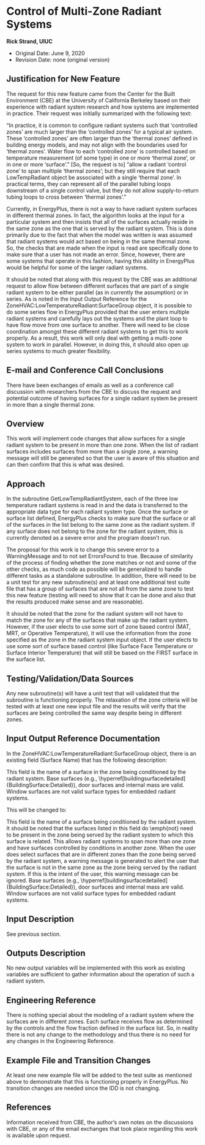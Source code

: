Control of Multi-Zone Radiant Systems
================

**Rick Strand, UIUC**

 - Original Date: June 9, 2020
 - Revision Date: none (original version)
 

## Justification for New Feature ##

The request for this new feature came from the Center for the Built Environment (CBE) at the University of California Berkeley based on their experience with radiant system research and how systems are implemented in practice.  Their request was initially summarized with the following text:

“In practice, it is common to configure radiant systems such that ‘controlled zones’ are much larger than the ‘controlled zones’ for a typical air system. These ‘controlled zones’ are often larger than the ‘thermal zones’ defined in building energy models, and may not align with the boundaries used for ‘thermal zones’.  Water flow to each ‘controlled zone’ is controlled based on temperature measurement (of some type) in one or more ‘thermal zone’, or in one or more ‘surface’.”
[So, the request is to] “allow a radiant ‘control zone’ to span multiple ‘thermal zones’; but they still require that each LowTempRadiant object be associated with a single ‘thermal zone’.  In practical terms, they can represent all of the parallel tubing loops downstream of a single control valve, but they do not allow supply-to-return tubing loops to cross between ‘thermal zones’.”

Currently, in EnergyPlus, there is not a way to have radiant system surfaces in different thermal zones.  In fact, the algorithm looks at the input for a particular system and then insists that all of the surfaces actually reside in the same zone as the one that is served by the radiant system.  This is done primarily due to the fact that when the model was written is was assumed that radiant systems would act based on being in the same thermal zone.  So, the checks that are made when the input is read are specifically done to make sure that a user has not made an error.  Since, however, there are some systems that operate in this fashion, having this ability in EnergyPlus would be helpful for some of the larger radiant systems.

It should be noted that along with this request by the CBE was an additional request to allow flow between different surfaces that are part of a single radiant system to be either parallel (as in currently the assumption) or in series.  As is noted in the Input Output Reference for the ZoneHVAC:LowTemperatureRadiant:SurfaceGroup object, it is possible to do some series flow in EnergyPlus provided that the user enters multiple radiant systems and carefully lays out the systems and the plant loop to have flow move from one surface to another.  There will need to be close coordination amongst these different radiant systems to get this to work properly.  As a result, this work will only deal with getting a multi-zone system to work in parallel.  However, in doing this, it should also open up series systems to much greater flexibility.

## E-mail and  Conference Call Conclusions ##

There have been exchanges of emails as well as a conference call discussion with researchers from the CBE to discuss the request and potential outcome of having surfaces for a single radiant system be present in more than a single thermal zone.

## Overview ##

This work will implement code changes that allow surfaces for a single radiant system to be present in more than one zone.  When the list of radiant surfaces includes surfaces from more than a single zone, a warning message will still be generated so that the user is aware of this situation and can then confirm that this is what was desired.

## Approach ##

In the subroutine GetLowTempRadiantSystem, each of the three low temperature radiant systems is read in and the data is transferred to the appropriate data type for each radiant system type.  Once the surface or surface list defined, EnergyPlus checks to make sure that the surface or all of the surfaces in the list belong to the same zone as the radiant system.  If any surface does not belong to the zone for the radiant system, this is currently denoted as a severe error and the program doesn’t run.

The proposal for this work is to change this severe error to a WarningMessage and to not set ErrorsFound to true.  Because of similarity of the process of finding whether the zone matches or not and some of the other checks, as much code as possible will be generalized to handle different tasks as a standalone subroutine.  In addition, there will need to be a unit test for any new subroutine(s) and at least one additional test suite file that has a group of surfaces that are not all from the same zone to test this new feature (testing will need to show that it can be done and also that the results produced make sense and are reasonable).

It should be noted that the zone for the radiant system will not have to match the zone for any of the surfaces that make up the radiant system.  However, if the user elects to use some sort of zone based control (MAT, MRT, or Operative Temperature), it will use the information from the zone specified as the zone in the radiant system input object.  If the user elects to use some sort of surface based control (like Surface Face Temperature or Surface Interior Temperature) that will still be based on the FIRST surface in the surface list.

## Testing/Validation/Data Sources ##

Any new subroutine(s) will have a unit test that will validated that the subroutine is functioning properly.  The relaxation of the zone criteria will be tested with at least one new input file and the results will verify that the surfaces are being controlled the same way despite being in different zones.

## Input Output Reference Documentation ##

In the ZoneHVAC:LowTemperatureRadiant:SurfaceGroup object, there is an existing field (Surface <x> Name) that has the following description:

This field is the name of a surface in the zone being conditioned by the radiant system. Base surfaces (e.g., \hyperref[buildingsurfacedetailed]{BuildingSurface:Detailed}), door surfaces and internal mass are valid. Window surfaces are not valid surface types for embedded radiant systems.

This will be changed to:

This field is the name of a surface being conditioned by the radiant system. It should be noted that the surfaces listed in this field do \emph{not} need to be present in the zone being served by the radiant system to which this surface is related. This allows radiant systems to span more than one zone and have surfaces controlled by conditions in another zone. When the user does select surfaces that are in different zones than the zone being served by the radiant system, a warning message is generated to alert the user that the surface is not in the same zone as the zone being served by the radiant system. If this is the intent of the user, this warning message can be ignored. Base surfaces (e.g., \hyperref[buildingsurfacedetailed]{BuildingSurface:Detailed}), door surfaces and internal mass are valid. Window surfaces are not valid surface types for embedded radiant systems.

## Input Description ##

See previous section.

## Outputs Description ##

No new output variables will be implemented with this work as existing variables are sufficient to gather information about the operation of such a radiant system.

## Engineering Reference ##

There is nothing special about the modeling of a radiant system where the surfaces are in different zones. Each surface receives flow as determined by the controls and the flow fraction defined in the surface list. So, in reality there is not any change to the methodology and thus there is no need for any changes in the Engineering Reference.

## Example File and Transition Changes ##

At least one new example file will be added to the test suite as mentioned above to demonstrate that this is functioning properly in EnergyPlus. No transition changes are needed since the IDD is not changing.

## References ##

Information received from CBE, the author’s own notes on the discussions with CBE, or any of the email exchanges that took place regarding this work is available upon request.